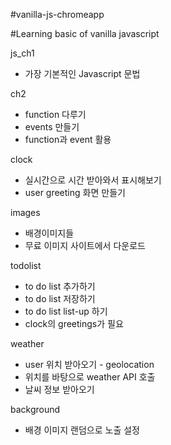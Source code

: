 #vanilla-js-chromeapp

#Learning basic of vanilla javascript

js_ch1

- 가장 기본적인 Javascript 문법

ch2

- function 다루기
- events 만들기
- function과 event 활용

clock

- 실시간으로 시간 받아와서 표시해보기
- user greeting 화면 만들기

images

- 배경이미지들
- 무료 이미지 사이트에서 다운로드

todolist

- to do list 추가하기
- to do list 저장하기
- to do list list-up 하기
- clock의 greetings가 필요

weather

- user 위치 받아오기 - geolocation
- 위치를 바탕으로 weather API 호출
- 날씨 정보 받아오기

background

- 배경 이미지 랜덤으로 노출 설정
